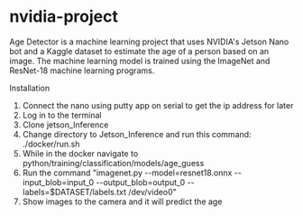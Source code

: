 # nvidia-project
Age Detector is a machine learning project that uses NVIDIA's Jetson Nano bot and a Kaggle dataset to estimate the age of a person based on an image. The machine learning model is trained using the ImageNet and ResNet-18 machine learning programs.

Installation
1. Connect the nano using putty app on serial to get the ip address for later
2. Log in to the terminal
4. Clone jetson_Inference
5. Change directory to Jetson_Inference and run this command: ./docker/run.sh
6. While in the docker navigate to python/training/classification/models/age_guess
7. Run the command "imagenet.py --model=resnet18.onnx --input_blob=input_0 --output_blob=output_0 --labels=$DATASET/labels.txt /dev/video0"
8. Show images to the camera and it will predict the age
